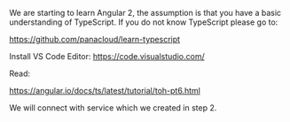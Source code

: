 We are starting to learn Angular 2, the assumption is that you have a basic understanding of TypeScript.
If you do not know TypeScript please go to:

https://github.com/panacloud/learn-typescript

Install VS Code Editor:
https://code.visualstudio.com/

Read: 

https://angular.io/docs/ts/latest/tutorial/toh-pt6.html

We will connect with service which we created in step 2.